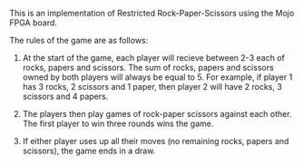 This is an implementation of Restricted Rock-Paper-Scissors using the Mojo FPGA board. 

The rules of the game are as follows:
1. At the start of the game, each player will recieve between 2-3 each of rocks, papers and scissors. The sum of rocks, papers and scissors owned by both players will always be equal to 5. For example, if player 1 has 3 rocks, 2 scissors and 1 paper, then player 2 will have 2 rocks, 3 scissors and 4 papers.

2. The players then play games of rock-paper scissors against each other. The first player to win three rounds wins the game.

3. If either player uses up all their moves (no remaining rocks, papers and scissors), the game ends in a draw. 
